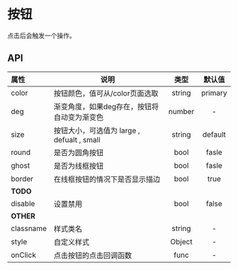 # 按钮

点击后会触发一个操作。

## API

| 属性        | 说明                                |   类型   |   默认值   |
| :-------- | --------------------------------- | :----: | :-----: |
| color     | 按钮颜色，值可从/color页面选取                | string | primary |
| deg       | 渐变角度，如果deg存在，按钮将自动变为渐变色           | number |    -    |
| size      | 按钮大小，可选值为 large , defualt , small | string | default |
| round     | 是否为圆角按钮                           |  bool  |  fasle  |
| ghost     | 是否为线框按钮                           |  bool  |  fasle  |
| border    | 在线框按钮的情况下是否显示描边                   |  bool  |  true   |
| **TODO**  |                                   |        |         |
| disable   | 设置禁用                              |  bool  |  false  |
| **OTHER** |                                   |        |         |
| classname | 样式类名                              | string |    -    |
| style     | 自定义样式                             | Object |    -    |
| onClick   | 点击按钮的点击回调函数                       |  func  |    -    |
